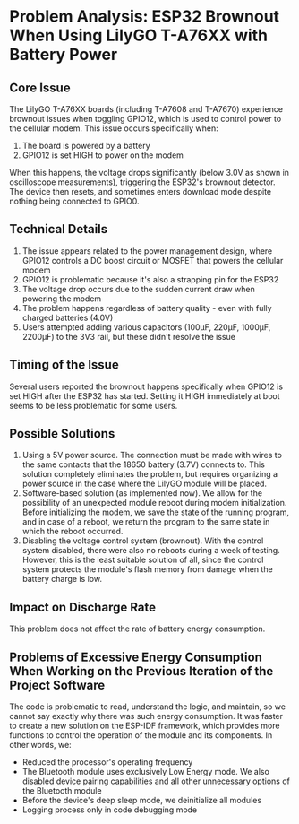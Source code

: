 # Problem Analysis: ESP32 Brownout When Using LilyGO T-A76XX with Battery Power

## Core Issue

The LilyGO T-A76XX boards (including T-A7608 and T-A7670) experience brownout issues when toggling GPIO12, which is used to control power to the cellular modem. This issue occurs specifically when:

1. The board is powered by a battery
2. GPIO12 is set HIGH to power on the modem

When this happens, the voltage drops significantly (below 3.0V as shown in oscilloscope measurements), triggering the ESP32's brownout detector. The device then resets, and sometimes enters download mode despite nothing being connected to GPIO0.

## Technical Details

1. The issue appears related to the power management design, where GPIO12 controls a DC boost circuit or MOSFET that powers the cellular modem
2. GPIO12 is problematic because it's also a strapping pin for the ESP32
3. The voltage drop occurs due to the sudden current draw when powering the modem
4. The problem happens regardless of battery quality - even with fully charged batteries (4.0V)
5. Users attempted adding various capacitors (100μF, 220μF, 1000μF, 2200μF) to the 3V3 rail, but these didn't resolve the issue

## Timing of the Issue

Several users reported the brownout happens specifically when GPIO12 is set HIGH after the ESP32 has started. Setting it HIGH immediately at boot seems to be less problematic for some users.

## Possible Solutions

1. Using a 5V power source. The connection must be made with wires to the same contacts that the 18650 battery (3.7V) connects to. This solution completely eliminates the problem, but requires organizing a power source in the case where the LilyGO module will be placed.
2. Software-based solution (as implemented now). We allow for the possibility of an unexpected module reboot during modem initialization. Before initializing the modem, we save the state of the running program, and in case of a reboot, we return the program to the same state in which the reboot occurred.
3. Disabling the voltage control system (brownout). With the control system disabled, there were also no reboots during a week of testing. However, this is the least suitable solution of all, since the control system protects the module's flash memory from damage when the battery charge is low.

## Impact on Discharge Rate

This problem does not affect the rate of battery energy consumption.

## Problems of Excessive Energy Consumption When Working on the Previous Iteration of the Project Software

The code is problematic to read, understand the logic, and maintain, so we cannot say exactly why there was such energy consumption. It was faster to create a new solution on the ESP-IDF framework, which provides more functions to control the operation of the module and its components.
In other words, we:
- Reduced the processor's operating frequency
- The Bluetooth module uses exclusively Low Energy mode. We also disabled device pairing capabilities and all other unnecessary options of the Bluetooth module
- Before the device's deep sleep mode, we deinitialize all modules
- Logging process only in code debugging mode